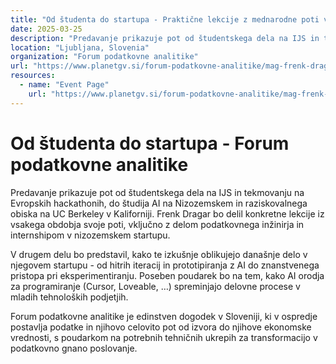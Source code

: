 ```yaml
---
title: "Od študenta do startupa - Praktične lekcije z mednarodne poti v AI"
date: 2025-03-25
description: "Predavanje prikazuje pot od študentskega dela na IJS in tekmovanju na Evropskih hackathonih, do študija AI na Nizozemskem in raziskovalnega obiska na UC Berkeley v Kaliforniji."
location: "Ljubljana, Slovenia"
organization: "Forum podatkovne analitike"
url: "https://www.planetgv.si/forum-podatkovne-analitike/mag-frenk-dragar/"
resources:
  - name: "Event Page"
    url: "https://www.planetgv.si/forum-podatkovne-analitike/mag-frenk-dragar/"
---
```


# Od študenta do startupa - Forum podatkovne analitike

Predavanje prikazuje pot od študentskega dela na IJS in tekmovanju na Evropskih hackathonih, do študija AI na Nizozemskem in raziskovalnega obiska na UC Berkeley v Kaliforniji. Frenk Dragar bo delil konkretne lekcije iz vsakega obdobja svoje poti, vključno z delom podatkovnega inžinirja in internshipom v nizozemskem startupu.

V drugem delu bo predstavil, kako te izkušnje oblikujejo današnje delo v njegovem startupu - od hitrih iteracij in prototipiranja z AI do znanstvenega pristopa pri eksperimentiranju. Poseben poudarek bo na tem, kako AI orodja za programiranje (Cursor, Loveable, …) spreminjajo delovne procese v mladih tehnoloških podjetjih.

Forum podatkovne analitike je edinstven dogodek v Sloveniji, ki v ospredje postavlja podatke in njihovo celovito pot od izvora do njihove ekonomske vrednosti, s poudarkom na potrebnih tehničnih ukrepih za transformacijo v podatkovno gnano poslovanje. 